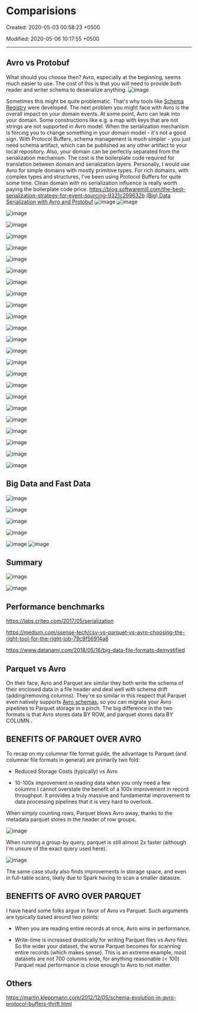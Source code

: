 # Comparisions

Created: 2020-05-03 00:58:23 +0500

Modified: 2020-05-06 10:17:55 +0500

---

## Avro vs Protobuf

What should you choose then? Avro, especially at the beginning, seems much easier to use. The cost of this is that you will need to provide both reader and writer schema to deserialize anything.
![image](media/Comparisions-image1.png)

Sometimes this might be quite problematic. That's why tools like [Schema Registry](https://www.confluent.io/confluent-schema-registry/) were developed.
The next problem you might face with Avro is the overall impact on your domain events. At some point, Avro can leak into your domain. Some constructions like e.g. a map with keys that are not strings are not supported in Avro model. When the serialization mechanism is forcing you to change something in your domain model - it's not a good sign.
With Protocol Buffers, schema management is much simpler - you just need schema artifact, which can be published as any other artifact to your local repository. Also, your domain can be perfectly separated from the serialization mechanism. The cost is the boilerplate code required for translation between domain and serialization layers.
Personally, I would use Avro for simple domains with mostly primitive types. For rich domains, with complex types and structures, I've been using Protocol Buffers for quite some time. Clean domain with no serialization influence is really worth paying the boilerplate code price.
<https://blog.softwaremill.com/the-best-serialization-strategy-for-event-sourcing-9321c299632b>
[(Big) Data Serialization with Avro and Protobuf](https://www.slideshare.net/gschmutz/big-data-serialization-with-avro-and-protobuf)
![image](media/Comparisions-image2.png)
![image](media/Comparisions-image3.png)

![image](media/Comparisions-image4.png)

![image](media/Comparisions-image5.png)

![image](media/Comparisions-image6.png)

![image](media/Comparisions-image7.png)

![image](media/Comparisions-image8.png)

![image](media/Comparisions-image9.png)

![image](media/Comparisions-image10.png)

![image](media/Comparisions-image11.png)

![image](media/Comparisions-image12.png)

![image](media/Comparisions-image13.png)

![image](media/Comparisions-image14.png)

![image](media/Comparisions-image15.png)

![image](media/Comparisions-image16.png)

![image](media/Comparisions-image17.png)

![image](media/Comparisions-image18.png)

![image](media/Comparisions-image19.png)

![image](media/Comparisions-image20.png)

![image](media/Comparisions-image21.png)

![image](media/Comparisions-image22.png)

![image](media/Comparisions-image23.png)

![image](media/Comparisions-image24.png)

![image](media/Comparisions-image25.png)

![image](media/Comparisions-image26.png)

## Big Data and Fast Data

![image](media/Comparisions-image27.png)

![image](media/Comparisions-image28.png)

![image](media/Comparisions-image29.png)

![image](media/Comparisions-image30.png)

![image](media/Comparisions-image31.png)
![image](media/Comparisions-image32.png)

## Summary

![image](media/Comparisions-image33.png)

![image](media/Comparisions-image34.png)

## Performance benchmarks

<https://labs.criteo.com/2017/05/serialization>

<https://medium.com/ssense-tech/csv-vs-parquet-vs-avro-choosing-the-right-tool-for-the-right-job-79c9f56914a8>

<https://www.datanami.com/2018/05/16/big-data-file-formats-demystified>

## Parquet vs Avro

On their face, Avro and Parquet are similar they both write the schema of their enclosed data in a file header and deal well with schema drift (adding/removing columns). They're so similar in this respect that Parquet even natively supports [Avro schemas](https://github.com/apache/parquet-mr#avro), so you can migrate your Avro pipelines to Parquet storage in a pinch.
The big difference in the two formats is that Avro stores data BY ROW, and parquet stores data BY COLUMN..

## BENEFITS OF PARQUET OVER AVRO

To recap on my columnar file format guide, the advantage to Parquet (and columnar file formats in general) are primarily two fold:

- Reduced Storage Costs (typically) vs Avro

- 10-100x improvement in reading data when you only need a few columns
I cannot overstate the benefit of a 100x improvement in record throughput. It provides a truly massive and fundamental improvement to data processing pipelines that it is very hard to overlook.

When simply counting rows, Parquet blows Avro away, thanks to the metadata parquet stores in the header of row groups.

![image](media/Comparisions-image35.png)

When running a group-by query, parquet is still almost 2x faster (although I'm unsure of the exact query used here).

![image](media/Comparisions-image36.png)

The same case study also finds improvements in storage space, and even in full-table scans, likely due to Spark having to scan a smaller datasize.

## BENEFITS OF AVRO OVER PARQUET

I have heard some folks argue in favor of Avro vs Parquet. Such arguments are typically based around two points:

- When you are reading entire records at once, Avro wins in performance.

- Write-time is increased drastically for writing Parquet files vs Avro files
So the wider your dataset, the worse Parquet becomes for scanning entire records (which makes sense). This is an extreme example, most datasets are not 700 columns wide, for anything reasonable (< 100) Parquet read performance is close enough to Avro to not matter.

## Others

<https://martin.kleppmann.com/2012/12/05/schema-evolution-in-avro-protocol-buffers-thrift.html>
